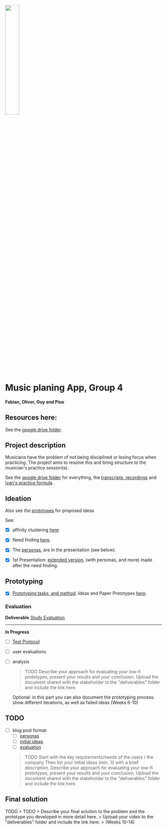 <p align="left" width="100%">
  <img style="width:30%;align:left" src="https://github.com/eth-ait/HCI-fall-2018-project-page/blob/master/img/logo-ait.png">
</p>

# Music planing App, Group 4
#### Fabian, Oliver, Guy and Pius

## Resources here:

See the [google drive folder](https://drive.google.com/folderview?id=1PBzoqfXrZz1RT7WT0kP88RAMHMnA3gEM).

## Project description

Musicians have the problem of not being disciplined or losing focus when practicing. The project aims to resolve this and bring structure to the musician's practice session(s).

See the [google drive folder](https://drive.google.com/drive/folders/1PBzoqfXrZz1RT7WT0kP88RAMHMnA3gEM) for everything, the [transcripts, recordings](https://drive.google.com/open?id=1kx0EszdkyByjEh_52i8lY7bDUfpFhElt) and [Ivan's practice formula](https://drive.google.com/open?id=1enS73yaeMvfAof8zEtGe3URoXVIFXiKN) .

## Ideation

Also see the [prototypes](#Prototyping) for proposed ideas

See:
 - [x] affinity clustering [here](https://drive.google.com/open?id=1UqAm5M5Ioyaa5R3Kg8h9f8dVnJq6MgdC).
 - [x] Need finding [here](https://drive.google.com/open?id=1lp8kTtNNL11OaOj7rqZEuaVl0SLD0_f8).
 - [x] The [personas](blog/personas.md), are in the presentation (see below).
 - [x] 1st Presentation: [extended version](https://drive.google.com/open?id=101UhFm8z1LTBHFix8SN5eABZF9bke_wRTZJAJKXjmAU), (with personas, and more) made after the need finding.


## Prototyping
 - [x] [Prototyping tasks, and method](prototyping.md). Ideas and Paper Prototypes [here](https://drive.google.com/open?id=10CVHXfA1JW3Ph6q94s2lhHrnAcaD1S9m).

### Evaluation

**Deliverable**
[Study Evaluation](https://drive.google.com/open?id=15YFrPI7QrqSo3qYAzOoYwXc_t-SHh-Vy)

---

**In Progress**

 - [ ] [Test Protocol](https://drive.google.com/open?id=1XmtqLUtddxwxh6kEhFyDwKhBKJgn52R8SuSEwdxx8_o)
 - [ ] user evaluations
 - [ ] analysis

    > TODO
    Describe your approach for evaluating your low-fi prototypes, present your results and your conclusion. 
    Upload the document shared with the stakeholder to the "deliverables" folder and include the link here.

    Optional: in this part you can also document the prototyping process: show different iterations, as well as failed ideas (Weeks 6-10)

## TODO

- [ ] blog post format
    - [ ] [personas](blog/personas.md)
    - [ ] [initial ideas](blog/initial_ideas.md).
    - [ ] [evaluation](blog/evaluation.md)

    >TODO
    >Start with the key requirements/needs of the users / the company
    >Then list your initial ideas (min. 3) with a brief description.
    >Describe your approach for evaluating your low-fi prototypes, present your results and your conclusion. 
    >Upload the document shared with the stakeholder to the "deliverables" folder and include the link here.

## Final solution

TODO
    > TODO
    > Describe your final solution to the problem and the prototype you developed in more detail here.
    > Upload your video to the "deliverables" folder and include the link here. 
    > (Weeks 10-14)
